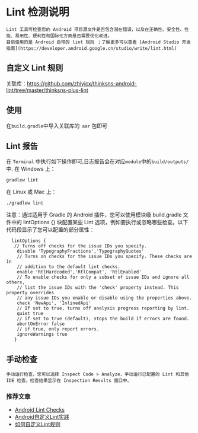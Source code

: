 # Lint 检测说明

    Lint 工具可检查您的 Android 项目源文件是否包含潜在错误，以及在正确性、安全性、性能、易用性、便利性和国际化方面是否需要优化改进。
    目前使用的是 Android 自带的 lint 规则 ；了解更多可以查看 [Android Studio 开发指南](https://developer.android.google.cn/studio/write/lint.html)

## 自定义 Lint 规则

关联库：https://github.com/zhiyicx/thinksns-android-lint/tree/master/thinksns-plus-lint

## 使用
在`build.gradle`中导入关联库的` aar` 包即可

## Lint 报告
在 `Terminal` 中执行如下操作即可,日志报告会在对应`module`中的`build/outputs/`中.
在 Windows 上：
```
gradlew lint
```
在 Linux 或 Mac 上：
```
./gradlew lint
```
注意：通过适用于 Gradle 的 Android 插件，您可以使用模块级 build.gradle 文件中的 lintOptions {} 块配置某些 Lint 选项，例如要执行或忽略哪些检查。以下代码段显示了您可以配置的部分属性：
```grovvy
  lintOptions {
   // Turns off checks for the issue IDs you specify.
    disable 'TypographyFractions','TypographyQuotes'
    // Turns on checks for the issue IDs you specify. These checks are in
    // addition to the default lint checks.
    enable 'RtlHardcoded','RtlCompat', 'RtlEnabled'
    // To enable checks for only a subset of issue IDs and ignore all others,
    // list the issue IDs with the 'check' property instead. This property overrides
    // any issue IDs you enable or disable using the properties above.
    check 'NewApi', 'InlinedApi'
    // If set to true, turns off analysis progress reporting by lint.
    quiet true
    // if set to true (default), stops the build if errors are found.
    abortOnError false
    // if true, only report errors.
    ignoreWarnings true
   }
```

## 手动检查

    手动运行检查，您可以选择 Inspect Code > Analyze，手动运行已配置的 Lint 和其他 IDE 检查。检查结果显示在 Inspection Results 窗口中。

### 推荐文章
 - [Android Lint Checks](http://tools.android.com/tips/lint-checks)
 - [Android自定义Lint实践](http://tech.meituan.com/android_custom_lint.html)
 - [如何自定义Lint规则](https://github.com/Jungle68/android-tech-frontier/blob/master/issue-33/%E5%A6%82%E4%BD%95%E8%87%AA%E5%AE%9A%E4%B9%89Lint%E8%A7%84%E5%88%99.md)